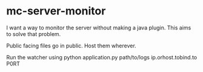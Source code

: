# mc-server-monitor
I want a way to monitor the server without making a java plugin. This aims to solve that problem. 

Public facing files go in public. Host them wherever.

Run the watcher using python application.py path/to/logs ip.orhost.tobind.to P0RT
